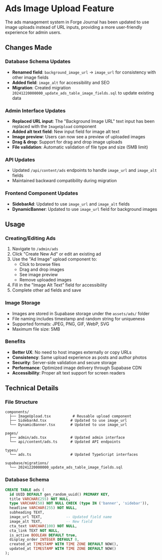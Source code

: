 # Ads Image Upload Feature

The ads management system in Forge Journal has been updated to use image uploads instead of URL inputs, providing a more user-friendly experience for admin users.

## Changes Made

### Database Schema Updates
- **Renamed field**: `background_image_url` → `image_url` for consistency with other image fields
- **Added field**: `image_alt` for accessibility and SEO
- **Migration**: Created migration `20241220000000_update_ads_table_image_fields.sql` to update existing data

### Admin Interface Updates
- **Replaced URL input**: The "Background Image URL" text input has been replaced with the `ImageUpload` component
- **Added alt text field**: New input field for image alt text
- **Image preview**: Users can now see a preview of uploaded images
- **Drag & drop**: Support for drag and drop image uploads
- **File validation**: Automatic validation of file type and size (5MB limit)

### API Updates
- Updated `/api/content/ads` endpoints to handle `image_url` and `image_alt` fields
- Maintained backward compatibility during migration

### Frontend Component Updates
- **SidebarAd**: Updated to use `image_url` and `image_alt` fields
- **DynamicBanner**: Updated to use `image_url` field for background images

## Usage

### Creating/Editing Ads
1. Navigate to `/admin/ads`
2. Click "Create New Ad" or edit an existing ad
3. Use the "Ad Image" upload component to:
   - Click to browse files
   - Drag and drop images
   - See image preview
   - Remove uploaded images
4. Fill in the "Image Alt Text" field for accessibility
5. Complete other ad fields and save

### Image Storage
- Images are stored in Supabase storage under the `assets/ads/` folder
- File naming includes timestamp and random string for uniqueness
- Supported formats: JPEG, PNG, GIF, WebP, SVG
- Maximum file size: 5MB

### Benefits
- **Better UX**: No need to host images externally or copy URLs
- **Consistency**: Same upload experience as posts and author photos
- **Security**: Server-side validation and secure storage
- **Performance**: Optimized image delivery through Supabase CDN
- **Accessibility**: Proper alt text support for screen readers

## Technical Details

### File Structure
```
components/
  ├── ImageUpload.tsx          # Reusable upload component
  ├── SidebarAd.tsx           # Updated to use image_url
  └── DynamicBanner.tsx       # Updated to use image_url

pages/
  ├── admin/ads.tsx           # Updated admin interface
  └── api/content/ads.ts      # Updated API endpoints

types/
  └── ads.ts                  # Updated TypeScript interfaces

supabase/migrations/
  └── 20241220000000_update_ads_table_image_fields.sql
```

### Database Schema
```sql
CREATE TABLE ads (
  id UUID DEFAULT gen_random_uuid() PRIMARY KEY,
  title VARCHAR(255) NOT NULL,
  type VARCHAR(50) NOT NULL CHECK (type IN ('banner', 'sidebar')),
  headline VARCHAR(255) NOT NULL,
  subheading TEXT,
  image_url TEXT,           -- Updated field name
  image_alt TEXT,           -- New field
  cta_text VARCHAR(100) NOT NULL,
  cta_link TEXT NOT NULL,
  is_active BOOLEAN DEFAULT true,
  display_order INTEGER DEFAULT 0,
  created_at TIMESTAMP WITH TIME ZONE DEFAULT NOW(),
  updated_at TIMESTAMP WITH TIME ZONE DEFAULT NOW()
);
```
